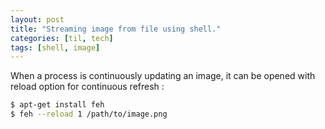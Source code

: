 ```yaml
---
layout: post
title: "Streaming image from file using shell."
categories: [til, tech]
tags: [shell, image]
---
```



When a process is continuously updating an image, it can be opened with reload option for continuous refresh :

```sh
$ apt-get install feh
$ feh --reload 1 /path/to/image.png
```
